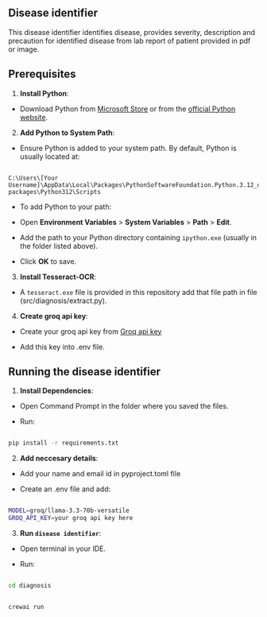 ## Disease identifier



This disease identifier identifies disease, provides severity, description and precaution for identified disease from lab report of patient provided in pdf or image.



## Prerequisites

  

1.  **Install Python**:

- Download Python from [Microsoft Store](https://www.microsoft.com/store/productId/9NCVDN91XZQP?ocid=pdpshare) or from the [official Python website](https://www.python.org/downloads/).

2.  **Add Python to System Path**:

- Ensure Python is added to your system path. By default, Python is usually located at:

```

C:\Users\[Your Username]\AppData\Local\Packages\PythonSoftwareFoundation.Python.3.12_qbz5n2kfra8p0\LocalCache\local-packages\Python312\Scripts

```

- To add Python to your path:

- Open **Environment Variables** > **System Variables** > **Path** > **Edit**.

- Add the path to your Python directory containing `ipython.exe` (usually in the folder listed above).

- Click **OK** to save.



3.  **Install Tesseract-OCR**:

- A `tesseract.exe` file is provided in this repository add that file path in file (src/diagnosis/extract.py).



4. **Create groq api key**:

-  Create your groq api key from [Groq api key](https://console.groq.com/keys)

-  Add this key into .env file.



## Running the disease identifier

  

1.  **Install Dependencies**:

- Open Command Prompt in the folder where you saved the files.

- Run:

```bash

pip install -r requirements.txt

```



2. **Add neccesary details**:

- Add your name and email id in pyproject.toml file

- Create an .env file and add:

 ```bash

MODEL=groq/llama-3.3-70b-versatile
GROQ_API_KEY=your groq api key here

```

  

3.  **Run `disease identifier`**:

- Open terminal in your IDE.

- Run:

```bash

cd diagnosis

```

```bash

crewai run

```

